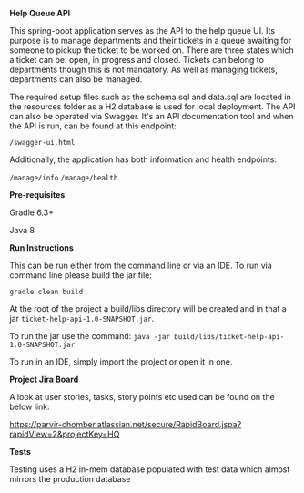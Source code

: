 **Help Queue API**

This spring-boot application serves as the API to the help queue UI. Its purpose is to manage departments and their tickets in a queue awaiting for someone 
to pickup the ticket to be worked on. There are three states which a ticket can be: open, in progress and closed. Tickets can belong to departments though this is 
not mandatory. As well as managing tickets, departments can also be managed.

The required setup files such as the schema.sql and data.sql are located in the resources folder as a H2 database is used for local deployment. The API can also be operated
via Swagger. It's an API documentation tool and when the API is run, can be found at this endpoint: 

`/swagger-ui.html`

Additionally, the application has both information and health endpoints:

`/manage/info`
`/manage/health`


**Pre-requisites**

Gradle 6.3+

Java 8

**Run Instructions**

This can be run either from the command line or via an IDE. To run via command line please build the jar file:

`gradle clean build`

At the root of the project a build/libs directory will be created and in that
a jar `ticket-help-api-1.0-SNAPSHOT.jar`.


To run the jar use the command:
`java -jar build/libs/ticket-help-api-1.0-SNAPSHOT.jar`

To run in an IDE, simply import the project or open it in one.

**Project Jira Board**

A look at user stories, tasks, story points etc used can be found on the below link:

https://parvir-chomber.atlassian.net/secure/RapidBoard.jspa?rapidView=2&projectKey=HQ


**Tests**

Testing uses a H2 in-mem database populated with test data which almost mirrors the production database